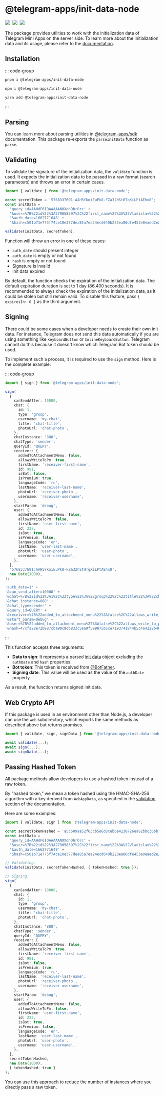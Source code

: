 # @telegram-apps/init-data-node

<p style="display: flex; gap: 8px; min-height: 20px">
  <a href="https://npmjs.com/package/@telegram-apps/init-data-node@1">
    <img src="https://img.shields.io/npm/v/@telegram-apps/init-data-node?logo=npm"/>
  </a>
  <img src="https://img.shields.io/bundlephobia/minzip/@telegram-apps/init-data-node"/>
  <a href="https://github.com/Telegram-Mini-Apps/telegram-apps/tree/master/packages/init-data-node">
    <img src="https://img.shields.io/badge/source-black?logo=github"/>
  </a>
</p>

The package provides utilities to work with the initialization data of Telegram Mini Apps on the
server side. To learn more about the initialization data and its usage, please refer to
the [documentation](../../platform/launch-parameters.md).

## Installation

::: code-group

```bash [pnpm]
pnpm i @telegram-apps/init-data-node
```

```bash [npm]
npm i @telegram-apps/init-data-node
```

```bash [yarn]
yarn add @telegram-apps/init-data-node
```

:::

## Parsing

You can learn more about parsing utilities
in [@telegram-apps/sdk](telegram-apps-sdk/init-data.md#parsing)
documentation. This package re-exports the `parseInitData` function as `parse`.

## Validating

To validate the signature of the initialization data, the `validate` function is used. It expects
the initialization data to be passed in a raw format (search parameters) and throws an error in
certain cases.

```typescript
import { validate } from '@telegram-apps/init-data-node';

const secretToken = '5768337691:AAH5YkoiEuPk8-FZa32hStHTqXiLPtAEhx8';
const initData =
  'query_id=AAHdF6IQAAAAAN0XohDhrOrc' +
  '&user=%7B%22id%22%3A279058397%2C%22first_name%22%3A%22Vladislav%22%2C%22last_name%22%3A%22Kibenko%22%2C%22username%22%3A%22vdkfrost%22%2C%22language_code%22%3A%22ru%22%2C%22is_premium%22%3Atrue%7D' +
  '&auth_date=1662771648' +
  '&hash=c501b71e775f74ce10e377dea85a7ea24ecd640b223ea86dfe453e0eaed2e2b2';

validate(initData, secretToken);
```

Function will throw an error in one of these cases:

- `auth_date` should present integer
- `auth_date` is empty or not found
- `hash` is empty or not found
- Signature is invalid
- Init data expired

By default, the function checks the expiration of the initialization data. The default expiration
duration is set to 1 day (86,400 seconds). It is recommended to always check the expiration of the
initialization data, as it could be stolen but still remain valid. To disable this feature,
pass `{ expiresIn: 0 }` as the third argument.

## Signing

There could be some cases when a developer needs to create their own init data. For instance,
Telegram does not send this data automatically if you are using something like `KeyboardButton`
or `InlineKeyboardButton`. Telegram cannot do this because it doesn't know which Telegram Bot token
should be used.

To implement such a process, it is required to use the `sign` method. Here is the complete example:

::: code-group

```ts [Signing]
import { sign } from '@telegram-apps/init-data-node';

sign(
  {
    canSendAfter: 10000,
    chat: {
      id: 1,
      type: 'group',
      username: 'my-chat',
      title: 'chat-title',
      photoUrl: 'chat-photo',
    },
    chatInstance: '888',
    chatType: 'sender',
    queryId: 'QUERY',
    receiver: {
      addedToAttachmentMenu: false,
      allowsWriteToPm: true,
      firstName: 'receiver-first-name',
      id: 991,
      isBot: false,
      isPremium: true,
      languageCode: 'ru',
      lastName: 'receiver-last-name',
      photoUrl: 'receiver-photo',
      username: 'receiver-username',
    },
    startParam: 'debug',
    user: {
      addedToAttachmentMenu: false,
      allowsWriteToPm: false,
      firstName: 'user-first-name',
      id: 222,
      isBot: true,
      isPremium: false,
      languageCode: 'en',
      lastName: 'user-last-name',
      photoUrl: 'user-photo',
      username: 'user-username',
    },
  },
  '5768337691:AAH5YkoiEuPk8-FZa32hStHTqXiLPtAEhx8',
  new Date(1000),
);
```

```ts [Expected result]
'auth_date=1' +
'&can_send_after=10000' +
'&chat=%7B%22id%22%3A1%2C%22type%22%3A%22group%22%2C%22title%22%3A%22chat-title%22%2C%22photo_url%22%3A%22group%22%2C%22username%22%3A%22my-chat%22%7D' +
'&chat_instance=888' +
'&chat_type=sender' +
'&query_id=QUERY' +
'&receiver=%7B%22added_to_attachment_menu%22%3Afalse%2C%22allows_write_to_pm%22%3Atrue%2C%22first_name%22%3A%22receiver-first-name%22%2C%22id%22%3A991%2C%22is_bot%22%3Afalse%2C%22is_premium%22%3Atrue%2C%22language_code%22%3A%22ru%22%2C%22last_name%22%3A%22receiver-last-name%22%2C%22photo_url%22%3A%22receiver-photo%22%2C%22username%22%3A%22receiver-username%22%7D' +
'&start_param=debug' +
'&user=%7B%22added_to_attachment_menu%22%3Afalse%2C%22allows_write_to_pm%22%3Afalse%2C%22first_name%22%3A%22user-first-name%22%2C%22id%22%3A222%2C%22is_bot%22%3Atrue%2C%22is_premium%22%3Afalse%2C%22language_code%22%3A%22en%22%2C%22last_name%22%3A%22user-last-name%22%2C%22photo_url%22%3A%22user-photo%22%2C%22username%22%3A%22user-username%22%7D' +
'&hash=47cfa22e72b887cba90c9cb833c5ea0f599975b6ce7193741844b5c4a4228b40'
```

:::

This function accepts three arguments:

- **Data to sign**: It represents a parsed [init data](../telegram-apps-sdk/1-0/init-data/init-data.md)
  object
  excluding the `authDate` and `hash` properties.
- **Bot token**: This token is received from [@BotFather](https://t.me/botfather).
- **Signing date**: This value will be used as the value of the `authDate` property.

As a result, the function returns signed init data.

## Web Crypto API

If this package is used in an environment other than Node.js, a developer can use the `web`
subdirectory, which exports the same methods as described above but returns promises.

```ts
import { validate, sign, signData } from '@telegram-apps/init-data-node/web';

await validate(...);
await sign(...);
await signData(...);
```

## Passing Hashed Token

All package methods allow developers to use a hashed token instead of a raw token.

By "hashed token," we mean a token hashed using the HMAC-SHA-256 algorithm with a key derived
from `WebAppData`, as specified in
the [validation](../platform/init-data#validating) section of the documentation.

Here are some examples:

```ts
import { validate, sign } from '@telegram-apps/init-data-node';

const secretTokenHashed = 'a5c609aa52f63cb5e6d8ceb6e4138726ea82bbc36bb786d64482d445ea38ee5f';
const initData =
  'query_id=AAHdF6IQAAAAAN0XohDhrOrc' +
  '&user=%7B%22id%22%3A279058397%2C%22first_name%22%3A%22Vladislav%22%2C%22last_name%22%3A%22Kibenko%22%2C%22username%22%3A%22vdkfrost%22%2C%22language_code%22%3A%22ru%22%2C%22is_premium%22%3Atrue%7D' +
  '&auth_date=1662771648' +
  '&hash=c501b71e775f74ce10e377dea85a7ea24ecd640b223ea86dfe453e0eaed2e2b2';

// Validating.
validate(initData, secretTokenHashed, { tokenHashed: true });

// Signing.
sign(
  {
    canSendAfter: 10000,
    chat: {
      id: 1,
      type: 'group',
      username: 'my-chat',
      title: 'chat-title',
      photoUrl: 'chat-photo',
    },
    chatInstance: '888',
    chatType: 'sender',
    queryId: 'QUERY',
    receiver: {
      addedToAttachmentMenu: false,
      allowsWriteToPm: true,
      firstName: 'receiver-first-name',
      id: 991,
      isBot: false,
      isPremium: true,
      languageCode: 'ru',
      lastName: 'receiver-last-name',
      photoUrl: 'receiver-photo',
      username: 'receiver-username',
    },
    startParam: 'debug',
    user: {
      addedToAttachmentMenu: false,
      allowsWriteToPm: false,
      firstName: 'user-first-name',
      id: 222,
      isBot: true,
      isPremium: false,
      languageCode: 'en',
      lastName: 'user-last-name',
      photoUrl: 'user-photo',
      username: 'user-username',
    },
  },
  secretTokenHashed,
  new Date(1000),
  { tokenHashed: true }
);
```

You can use this approach to reduce the number of instances where you directly pass a raw token.
